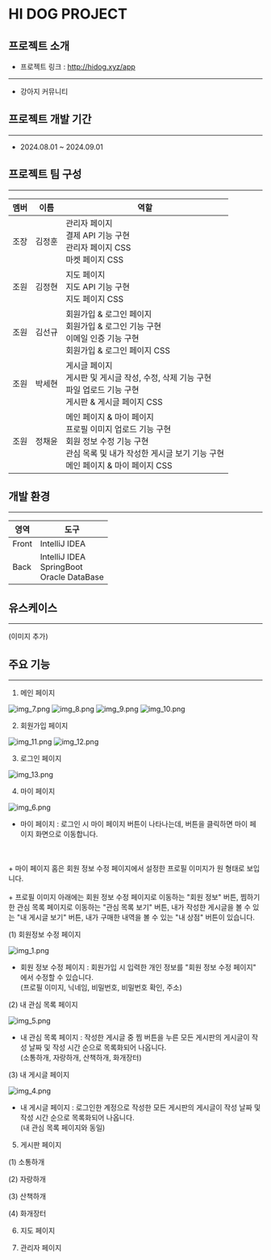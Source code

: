 <h1>HI DOG PROJECT</h1>

<h2>프로젝트 소개</h2>

- 프로젝트 링크 : http://hidog.xyz/app
--------------------------------------------------------

* 강아지 커뮤니티

<h2>프로젝트 개발 기간</h2>

---------------------------------------------------------

* 2024.08.01 ~ 2024.09.01

<h2>프로젝트 팀 구성</h2>

--------------------------------------------------------

<table class="member">
    <thead>
        <tr>
            <th>멤버</th>
            <th>이름</th>
            <th>역할</th>
        </tr>
    </thead>
    <tbody>
        <tr>
            <td>조장</td>
            <td>김정훈</td>
            <td>관리자 페이지
                <br>
                결제 API 기능 구현
                <br>
                관리자 페이지 CSS
                <br>
                마켓 페이지 CSS
            </td>
        </tr>
        <tr>
            <td>조원</td>
            <td>김정현</td>
            <td>지도 페이지
                <br>
                지도 API 기능 구현
                <br>
                지도 페이지 CSS
            </td>
        </tr>
        <tr>
            <td>조원</td>
            <td>김선규</td>
            <td> 회원가입 & 로그인 페이지
                <br>
                회원가입 & 로그인 기능 구현
                <br>
               이메일 인증 기능 구현
                <br>
                회원가입 & 로그인 페이지 CSS
            </td>
        </tr>
        <tr>
            <td>조원</td>
            <td>박세현</td>
            <td>게시글 페이지
                <br>
                게시판 및 게시글 작성, 수정, 삭제 기능 구현
                <br>
                파일 업로드 기능 구현
                <br>
                게시판 & 게시글 페이지 CSS
            </td>
        </tr>
        <tr>
            <td>조원</td>
            <td>정채윤</td>
            <td>메인 페이지 & 마이 페이지
                <br>
                프로필 이미지 업로드 기능 구현
                <br>
                회원 정보 수정 기능 구현
                <br>
                관심 목록 및 내가 작성한 게시글 보기 기능 구현
                <br>
                메인 페이지 & 마이 페이지 CSS
            </td>
        </tr>
    </tbody>
</table>

<h2>개발 환경</h2>

-------------------------------------------------------------
<table class="tool">
    <thead>
        <tr>
            <th>영역</th>
            <th>도구</th>
        </tr>
    </thead>
    <tbody>
        <tr>
            <td>Front</td>
            <td>IntelliJ IDEA</td>
        </tr>
        <tr>
            <td>Back</td>
            <td>IntelliJ IDEA
                <br>
                SpringBoot
                <br>
                Oracle DataBase
            </td>
        </tr>
    </tbody>
</table>

<h2>유스케이스</h2>

---------------------------------------------------------
(이미지 추가)

<h2>주요 기능</h2>

--------------------------------------------------------

1. 메인 페이지

![img_7.png](img_7.png) 
![img_8.png](img_8.png)
![img_9.png](img_9.png)
![img_10.png](img_10.png)


2. 회원가입 페이지

![img_11.png](img_11.png)
![img_12.png](img_12.png)


3. 로그인 페이지

![img_13.png](img_13.png)


4. 마이 페이지

![img_6.png](img_6.png)

+ 마이 페이지 : 로그인 시 마이 페이지 버튼이 나타나는데, 버튼을 클릭하면 마이 페이지 화면으로 이동합니다.
<br>
<br>
+ 마이 페이지 홈은 회원 정보 수정 페이지에서 설정한 프로필 이미지가 원 형태로 보입니다.
<br>
<br>
+ 프로필 이미지 아래에는 회원 정보 수정 페이지로 이동하는 "회원 정보" 버튼, 찜하기 한 관심 목록 페이지로 이동하는 "관심 목록 보기" 버튼, 내가 작성한 게시글을 볼 수 있는 "내 게시글 보기" 버튼, 내가 구매한 내역을 볼 수 있는 "내 상점" 버튼이 있습니다.
<br>

(1) 회원정보 수정 페이지

![img_1.png](img_1.png)

+ 회원 정보 수정 페이지 : 회원가입 시 입력한 개인 정보를 "회원 정보 수정 페이지" 에서 수정할 수 있습니다. 
<br> (프로필 이미지, 닉네임, 비밀번호, 비밀번호 확인, 주소)

(2) 내 관심 목록 페이지

![img_5.png](img_5.png)

+ 내 관심 목록 페이지 : 작성한 게시글 중 찜 버튼을 누른 모든 게시판의 게시글이 작성 날짜 및 작성 시간 순으로 목록화되어 나옵니다.
<br> (소통하개, 자랑하개, 산책하개, 화개장터)

(3) 내 게시글 페이지

![img_4.png](img_4.png)

+ 내 게시글 페이지 : 로그인한 계정으로 작성한 모든 게시판의 게시글이 작성 날짜 및 작성 시간 순으로 목록화되어 나옵니다.
<br> (내 관심 목록 페이지와 동일)

5. 게시판 페이지

(1) 소통하개

(2) 자랑하개

(3) 산책하개

(4) 화개장터

6. 지도 페이지


7. 관리자 페이지